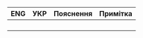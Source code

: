 | ENG  | УКР  | Пояснення | Примітка |
| ---- | ---- | --------- | -------- |
|      |      |           |          |
|      |      |           |          |
|      |      |           |          |
|      |      |           |          |

